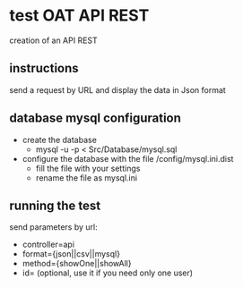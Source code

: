 # test OAT API REST

creation of an API REST 

## instructions

send a request by URL and display the data in Json format

## database mysql configuration

  - create the database
    * mysql -u <username> -p < Src/Database/mysql.sql
  - configure the database with the file /config/mysql.ini.dist
    * fill the file with your settings
    * rename the file as mysql.ini

## running the test

send parameters by url:
  - controller=api
  - format={json||csv||mysql}
  - method={showOne||showAll}
  - id=<integer> (optional, use it if you need only one user)
